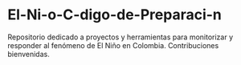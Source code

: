 # El-Ni-o-C-digo-de-Preparaci-n
Repositorio dedicado a proyectos y herramientas para monitorizar y responder al fenómeno de El Niño en Colombia. Contribuciones bienvenidas.
